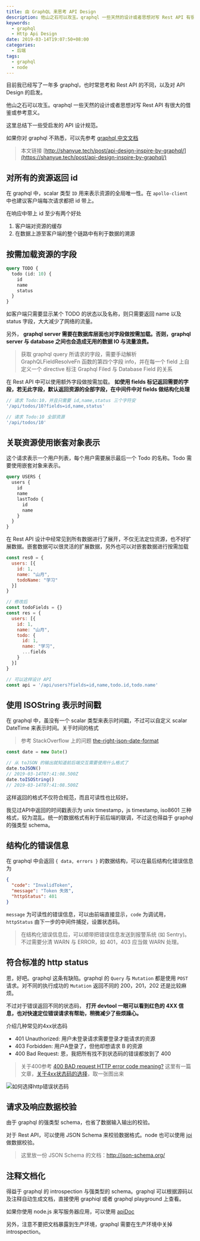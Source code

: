 ```yaml
---
title: 由 GraphQL 来思考 API Design
description: 他山之石可以攻玉。qraphql 一些天然的设计或者思想对写 Rest API 有很大的借鉴或参考意义。这里总结下一些受启发的 API 设计规范。
keywords:
  - graphql
  - Http Api Design
date: 2019-03-14T19:07:50+08:00
categories:
  - 后端
tags:
  - graphql
  - node
---
```


目前我已经写了一年多 graphql，也时常思考和 Rest API 的不同，以及对 API Design 的启发。

他山之石可以攻玉。qraphql 一些天然的设计或者思想对写 Rest API 有很大的借鉴或参考意义。

这里总结下一些受启发的 API 设计规范。

<!--more-->

如果你对 graphql 不熟悉，可以先参考 [graphql 中文文档](http://graphql.cn/learn/)

> 本文链接 [http://shanyue.tech/post/api-design-inspire-by-graphql/](https://shanyue.tech/post/api-design-inspire-by-graphql/)

## 对所有的资源返回 id

在 graphql 中，scalar 类型 `ID` 用来表示资源的全局唯一性。在 `apollo-client` 中也建议客户端每次请求都把 id 带上。

在响应中带上 id 至少有两个好处

1. 客户端对资源的缓存
2. 在数据上游至客户端的整个链路中有利于数据的溯源

## 按需加载资源的字段

``` graphql
query TODO {
  todo (id: 10) {
    id 
    name
    status
  }
}
```

如客户端只需要显示某个 TODO 的状态以及名称，则只需要返回 name 以及 status 字段，大大减少了网络的流量。

另外， **graphql server 需要在数据库层面也对字段做按需加载。否则，graphql server 与 database 之间也会造成无用的数据 IO 与流量浪费。**

> 获取 graphql query 所请求的字段，需要手动解析 GraphQLFieldResolveFn 函数的第四个字段 info，并在每一个 field 上自定义一个 directive 标注 Graphql Filed 与 Database Field 的关系

在 Rest API 中可以使用额外字段做按需加载。 **如使用 fields 标记返回需要的字段，若无此字段，默认返回资源的全部字段，在中间件中对 fields 做结构化处理**

``` javascript
// 请求 Todo:10，并且只需要 id,name,status 三个字符安
'/api/todos/10?fields=id,name,status'

// 请求 Todo:10 全部资源
'/api/todos/10'
```

## 关联资源使用嵌套对象表示

这个请求表示一个用户列表，每个用户需要展示最后一个 Todo 的名称。Todo 需要使用嵌套对象来表示。

``` graphql
query USERS {
  users {
    id
    name
    lastTodo {
      id
      name
    }
  }
}
```

在 Rest API 设计中经常见到所有数据进行了展开，不仅无法定位资源，也不好扩展数据。嵌套数据可以很灵活的扩展数据，另外也可以对嵌套数据进行按需加载

``` javascript
const res0 = {
  users: [{
    id: 1,
    name: "山月",
    todoName: "学习"
  }]
}

// 修改后
const todoFields = {}
const res = {
  users: [{
    id: 1,
    name: "山月",
    todo: {
      id: 1,
      name: "学习",
      ...fields
    }
  }]
}

// 可以这样设计 API
const api = '/api/users?fields=id,name,todo.id,todo.name'
```

## 使用 ISOString 表示时间戳

在 graphql 中，虽没有一个 scalar 类型来表示时间戳，不过可以自定义 scalar DateTime 来表示时间。关于时间的格式

> 参考 StackOverflow 上的问题 [the-right-json-date-format](https://stackoverflow.com/questions/10286204/the-right-json-date-format)

``` javascript
const date = new Date()

// 从 toJSON 的输出就知道前后端交互需要使用什么格式了
date.toJSON()
// 2019-03-14T07:41:08.500Z
date.toISOString()
// 2019-03-14T07:41:08.500Z
```

这样返回的格式不仅符合规范，而且可读性也比较好。

我见过API中返回的时间戳表示为 unix timestamp，js timestamp, iso8601 三种格式，较为混乱。统一的数据格式有利于前后端的联调，不过这也得益于 graphql 的强类型 schema。

## 结构化的错误信息

在 graphql 中会返回 `{ data, errors }` 的数据结构，可以在最后结构化错误信息为

``` json
{
  "code": "InvalidToken",
  "message": "Token 失效",
  "httpStatus": 401
}
```

`message` 为可读性的错误信息，可以由前端直接显示，`code` 为调试用，`httpStatus` 由下一步的中间件捕捉，设置状态码。

> 在结构化错误信息后，可以顺带把错误信息发送到报警系统 (如 Sentry)。不过需要分清 WARN 与 ERROR，如 401，403 应当做 WARN 处理。

## 符合标准的 http status

恩，好吧。graphql 这条有缺陷。graphql 的 `Query` 与 `Mutation` 都是使用 `POST` 请求。对不同的执行成功的 `Mutation` 返回不同的 200，201，202 还是比较麻烦。

不过对于错误返回不同的状态码， **打开 devtool 一眼可以看到红色的 4XX 信息，也对快速定位错误请求有帮助，稍微减少了些烦躁心。**

介绍几种常见的4xx状态码

+ 401 Unauthorized: 用户未登录请求需要登录才能请求的资源
+ 403 Forbidden: 用户A登录了，但他却想请求 B 的资源
+ 400 Bad Request: 恩，我把所有找不到状态码的错误都放到了 400

> 关于400参考 [400 BAD request HTTP error code meaning?](https://stackoverflow.com/questions/19671317/400-bad-request-http-error-code-meaning)
> 这里有一篇文章，[关于4xx状态码的选择](https://www.codetinkerer.com/2015/12/04/choosing-an-http-status-code.html)，取一张图出来

![如何选择http错误状态码](https://www.codetinkerer.com/assets/choosing-an-http-status-code/http-4xx-status-codes.png)

## 请求及响应数据校验

由于 graphql 的强类型 schema，也省了数据输入输出的校验。

对于 Rest API，可以使用 JSON Schema 来校验数据格式。node 也可以使用 [joi](https://github.com/hapijs/joi) 做数据校验。

> 这里放一份 JSON Schema 的文档：http://json-schema.org/

## 注释文档化

得益于 graphql 的 introspection 与强类型的 schema。graphql 可以根据源码以及注释自动生成文档，直接使用 graphiql 或者 graphql playground 上查看。

如果你使用 node.js 来写服务器应用，可以使用 [apiDoc](https://github.com/apidoc/apidoc)

另外，注意不要把文档暴露到生产环境，graphql 需要在生产环境中关掉 introspection。

